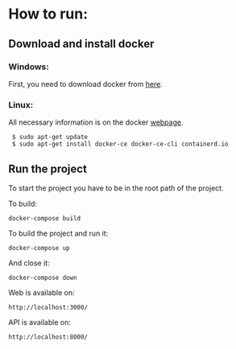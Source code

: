 # How to run:

## Download and install docker

### Windows:

First, you need to download docker from [here](https://www.docker.com/get-started).

### Linux:

All necessary information is on the docker [webpage](https://docs.docker.com/engine/install/ubuntu/).

```
 $ sudo apt-get update
 $ sudo apt-get install docker-ce docker-ce-cli containerd.io
```

## Run the project

To start the project you have to be in the root path of the project.

To build:

```
docker-compose build
```

To build the project and run it:

```
docker-compose up
```

And close it:

```
docker-compose down
```

Web is available on: 
```
http://localhost:3000/
```
API is available on: 
```
http://localhost:8000/
```

